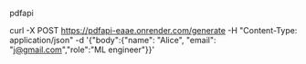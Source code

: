 pdfapi

curl -X POST https://pdfapi-eaae.onrender.com/generate   -H "Content-Type: application/json"   -d '{"body":{"name": "Alice", "email": "j@gmail.com","role":"ML engineer"}}'
